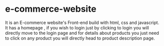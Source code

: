 # e-commerce-website
It is an E-commerce website's Front-end build with html, css and javascript. It has a homepage , if you wish to login just by clicking to login you will directly move to the login page and for details about products you just need to click on any product you will directly head to product description page.  
